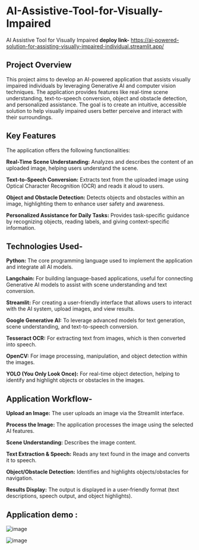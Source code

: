 # AI-Assistive-Tool-for-Visually-Impaired

 AI Assistive Tool for Visually Impaired 
**deploy link-** https://ai-powered-solution-for-assisting-visually-impaired-individual.streamlit.app/

## Project Overview
This project aims to develop an AI-powered application that assists visually impaired individuals by leveraging Generative AI and computer vision techniques. The application provides features like real-time scene understanding, text-to-speech conversion, object and obstacle detection, and personalized assistance. The goal is to create an intuitive, accessible solution to help visually impaired users better perceive and interact with their surroundings.

## Key Features
The application offers the following functionalities:

**Real-Time Scene Understanding:** Analyzes and describes the content of an uploaded image, helping users understand the scene.

**Text-to-Speech Conversion:** Extracts text from the uploaded image using Optical Character Recognition (OCR) and reads it aloud to users.

**Object and Obstacle Detection:** Detects objects and obstacles within an image, highlighting them to enhance user safety and awareness.

**Personalized Assistance for Daily Tasks:** Provides task-specific guidance by recognizing objects, reading labels, and giving context-specific information.

## Technologies Used-

**Python:** The core programming language used to implement the application and integrate all AI models.

**Langchain:** For building language-based applications, useful for connecting Generative AI models to assist with scene understanding and text conversion.

**Streamlit:** For creating a user-friendly interface that allows users to interact with the AI system, upload images, and view results.

**Google Generative AI:** To leverage advanced models for text generation, scene understanding, and text-to-speech conversion.

**Tesseract OCR:** For extracting text from images, which is then converted into speech.

**OpenCV:** For image processing, manipulation, and object detection within the images.

**YOLO (You Only Look Once):** For real-time object detection, helping to identify and highlight objects or obstacles in the images.


## Application Workflow-
**Upload an Image:** The user uploads an image via the Streamlit interface.

**Process the Image:** The application processes the image using the selected AI features.

**Scene Understanding:** Describes the image content.

**Text Extraction & Speech:** Reads any text found in the image and converts it to speech.

**Object/Obstacle Detection:** Identifies and highlights objects/obstacles for navigation.

**Results Display:** The output is displayed in a user-friendly format (text descriptions, speech output, and object highlights).


## Application demo : 

![image](https://github.com/user-attachments/assets/8429376f-da62-4dbd-be8c-a582c6bd8a8c)


![image](https://github.com/user-attachments/assets/eb05bad1-40f7-42f8-8c82-dbdf57c1c225)

